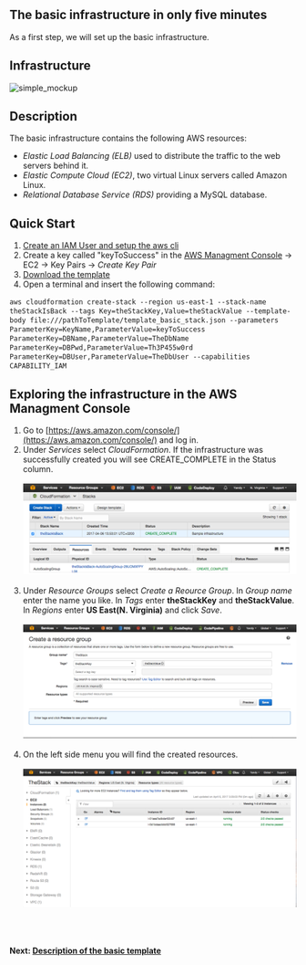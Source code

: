 ## The basic infrastructure in only five minutes
As a first step, we will set up the basic infrastructure. 


## Infrastructure 
![simple_mockup](../../documentation/images/infrastructure_basic.png)

## Description
The basic infrastructure contains the following AWS resources:

- *Elastic Load Balancing (ELB)* used to distribute the traffic to the web servers behind it.
- *Elastic Compute Cloud (EC2)*, two virtual Linux servers called Amazon Linux.
- *Relational Database Service (RDS)* providing a MySQL database.

## Quick Start
1. [Create an IAM User and setup the aws cli](http://docs.aws.amazon.com/cli/latest/userguide/cli-chap-getting-set-up.html)
1. Create a key called "keyToSuccess" in the [AWS Managment Console](https://console.aws.amazon.com/console/home) -> EC2 -> Key Pairs -> *Create Key Pair*
1. [Download the template](../../templates/stack_basic/template_basic_stack.json)
1. Open a terminal and insert the following command: 
```
aws cloudformation create-stack --region us-east-1 --stack-name theStackIsBack --tags Key=theStackKey,Value=theStackValue --template-body file:///pathToTemplate/template_basic_stack.json --parameters ParameterKey=KeyName,ParameterValue=keyToSuccess ParameterKey=DBName,ParameterValue=TheDbName ParameterKey=DBPwd,ParameterValue=Th3P455w0rd ParameterKey=DBUser,ParameterValue=TheDbUser --capabilities CAPABILITY_IAM
```

## Exploring the infrastructure in the AWS Managment Console

1. Go to [https://aws.amazon.com/console/](https://aws.amazon.com/console/) and log in.
1. Under *Services* select *CloudFormation*. If the infrastructure was successfully created you will see CREATE_COMPLETE in the Status column.
<br/><br/>
![simple_mockup](../../documentation/images/createdStack.png)
<br/><br/>
1. Under *Resource Groups* select *Create a Reource Group*. In *Group name* enter the name you like. In *Tags* enter **theStackKey** and **theStackValue**. In *Regions* enter **US East(N. Virginia)** and click *Save*. 
<br/><br/>
![simple_mockup](../../documentation/images/createResourceGroup.png)
<br/><br/>
1. On the left side menu you will find the created resources.
<br/><br/>
![simple_mockup](../../documentation/images/stackResources.png)
<br/><br/><br/><br/>




**Next: [Description of the basic template](../../documentation/basic_stack/template_desc.md)**